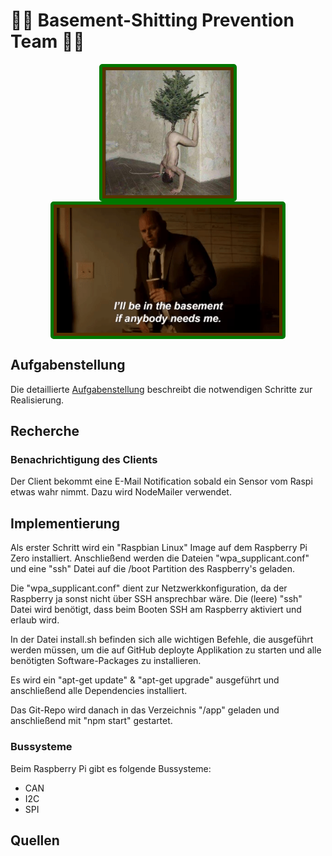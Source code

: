 # 🚫💩 Basement-Shitting Prevention Team 🚫💩

<div align="center">
    <img src="images/groupImage.jpg" alt="Group Image" width="200" align="center" style="border: solid 5px #007700; border-radius: 5px; padding: 5px; background: #553300" />
    <img src="images/basement.gif" alt="Basement Shitting" height="200" align="center" style="border: solid 5px #007700; border-radius: 5px; padding: 5px; background: #553300" />
</div>

## Aufgabenstellung
Die detaillierte [Aufgabenstellung](TASK.md) beschreibt die notwendigen Schritte zur Realisierung.

## Recherche
### Benachrichtigung des Clients
Der Client bekommt eine E-Mail Notification sobald ein Sensor vom Raspi etwas wahr nimmt.
Dazu wird NodeMailer verwendet.

## Implementierung

Als erster Schritt wird ein "Raspbian Linux" Image auf dem Raspberry Pi Zero installiert. Anschließend werden die Dateien  "wpa_supplicant.conf" und eine "ssh" Datei auf die /boot Partition des Raspberry's geladen.

Die "wpa_supplicant.conf" dient zur Netzwerkkonfiguration, da der Raspberry ja sonst nicht über SSH ansprechbar wäre. Die (leere) "ssh" Datei wird benötigt, dass beim Booten SSH am Raspberry aktiviert und erlaub wird.

In der Datei install.sh befinden sich alle wichtigen Befehle, die ausgeführt werden müssen, um die auf GitHub deployte Applikation zu starten und alle benötigten Software-Packages zu installieren.

Es wird ein "apt-get update" & "apt-get upgrade" ausgeführt und anschließend alle Dependencies installiert.

Das Git-Repo wird danach in das Verzeichnis "/app" geladen und anschließend mit "npm start" gestartet.

### Bussysteme
Beim Raspberry Pi gibt es folgende Bussysteme:  
- CAN  
- I2C  
- SPI

## Quellen
